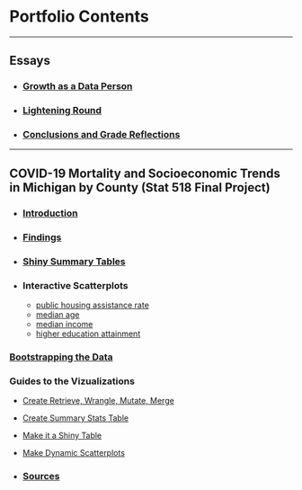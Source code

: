 # Portfolio Contents


***


## **Essays**
- ### [Growth as a Data Person](https://github.com/BrookemWalters/BrookemWalters-Portfolio/blob/main/Essays/Growth%20As%20A%20Data%20Person.md#growth-as-a-data-person) 
- ### [Lightening Round](https://github.com/BrookemWalters/BrookemWalters-Portfolio/blob/main/Essays/Lightening%20Round.md#lightening-round)
- ### [Conclusions and Grade Reflections](https://github.com/BrookemWalters/BrookemWalters-Portfolio/blob/main/Essays/Conclusion%20%26%20Grade%20Reflections.md#conclusion--grade-reflections)


***


##  **COVID-19 Mortality and Socioeconomic Trends in Michigan by County (Stat 518 Final Project)**

- ### [Introduction](https://github.com/BrookemWalters/BrookemWalters-Portfolio/blob/main/Stats%20518%20Final%20Project/Introduction.md#introduction-to-michigan-counties-in-a-pandemic)
- ### [Findings](https://github.com/BrookemWalters/BrookemWalters-Portfolio/blob/main/Stats%20518%20Final%20Project/Summary%20of%20Findings.md#covid-19-mortality-and-socioeconomic-trends-in-michigan-by-county)

- ### [Shiny Summary Tables](https://073308-brooke.shinyapps.io/MIShiny/)
- ### Interactive Scatterplots
   - [public housing assistance rate](https://rpubs.com/ekoorb03/plots_pubassistance)
   - [median age](https://rpubs.com/ekoorb03/plots_medianage)
   - [median income](https://rpubs.com/ekoorb03/plots_income)
   - [higher education attainment](https://rpubs.com/ekoorb03/plots_education)


### [Bootstrapping the Data](https://rpubs.com/ekoorb03/Guides_Bootstrapping)

### **Guides to the Vizualizations**
  - [Create Retrieve, Wrangle, Mutate, Merge](https://rpubs.com/ekoorb03/Guides_Create_Covid_Census)
  
  - [Create Summary Stats Table](http://rpubs.com/ekoorb03/Guides_Summary_Stats)

  - [Make it a Shiny Table](https://github.com/BrookemWalters/BrookemWalters-Portfolio/blob/main/Stats%20518%20Final%20Project/Tables_Shiny/MIShiny/app.R) 

  - [Make Dynamic Scatterplots](https://rpubs.com/ekoorb03/Guides_Scatter_Plots)
  
- ### [Sources](https://github.com/BrookemWalters/BrookemWalters-Portfolio/blob/main/Stats%20518%20Final%20Project/Sources/sources.md#sources)

